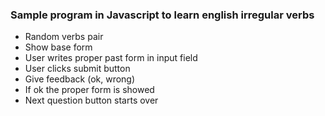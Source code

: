 ### Sample program in Javascript to learn english irregular verbs

  * Random verbs pair
  * Show base form
  * User writes proper past form in input field
  * User clicks submit button
  * Give feedback (ok, wrong)
  * If ok the proper form is showed
  * Next question button starts over
